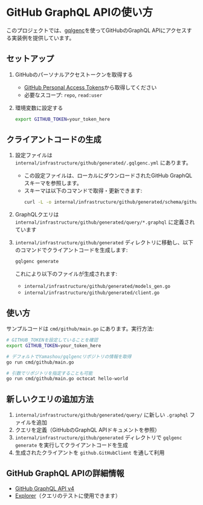 # GitHub GraphQL APIの使い方

このプロジェクトでは、[gqlgenc](https://github.com/Yamashou/gqlgenc)を使ってGitHubのGraphQL APIにアクセスする実装例を提供しています。

## セットアップ

1. GitHubのパーソナルアクセストークンを取得する
   - [GitHub Personal Access Tokens](https://github.com/settings/tokens)から取得してください
   - 必要なスコープ: `repo`, `read:user`

2. 環境変数に設定する
   ```sh
   export GITHUB_TOKEN=your_token_here
   ```

## クライアントコードの生成

1. 設定ファイルは `internal/infrastructure/github/generated/.gqlgenc.yml` にあります。
   - この設定ファイルは、ローカルにダウンロードされたGitHub GraphQLスキーマを参照します。
   - スキーマは以下のコマンドで取得・更新できます:
     ```sh
     curl -L -o internal/infrastructure/github/generated/schema/github_schema.graphql https://docs.github.com/public/schema.docs.graphql
     ```
2. GraphQLクエリは `internal/infrastructure/github/generated/query/*.graphql` に定義されています
3. `internal/infrastructure/github/generated` ディレクトリに移動し、以下のコマンドでクライアントコードを生成します:
   ```sh
   gqlgenc generate
   ```

   これにより以下のファイルが生成されます:
   - `internal/infrastructure/github/generated/models_gen.go`
   - `internal/infrastructure/github/generated/client.go`

## 使い方

サンプルコードは `cmd/github/main.go` にあります。実行方法:

```sh
# GITHUB_TOKENを設定していることを確認
export GITHUB_TOKEN=your_token_here

# デフォルトでYamashou/gqlgencリポジトリの情報を取得
go run cmd/github/main.go

# 引数でリポジトリを指定することも可能
go run cmd/github/main.go octocat hello-world
```

## 新しいクエリの追加方法

1. `internal/infrastructure/github/generated/query/` に新しい `.graphql` ファイルを追加
2. クエリを定義（GitHubのGraphQL APIドキュメントを参照）
3. `internal/infrastructure/github/generated` ディレクトリで `gqlgenc generate` を実行してクライアントコードを生成
4. 生成されたクライアントを `github.GitHubClient` を通して利用

## GitHub GraphQL APIの詳細情報

- [GitHub GraphQL API v4](https://docs.github.com/ja/graphql)
- [Explorer](https://docs.github.com/ja/graphql/overview/explorer)（クエリのテストに使用できます）